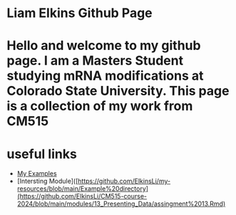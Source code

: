 # Liam Elkins Github Page
# Hello and welcome to my github page. I am a Masters Student studying mRNA modifications at Colorado State University. This page is a collection of my work from CM515
# useful links 

- [My Examples](https://github.com/ElkinsLi/my-resources/blob/main/Example%20directory)
- [Intersting Module]([https://github.com/ElkinsLi/my-resources/blob/main/Example%20directory](https://github.com/ElkinsLi/CM515-course-2024/blob/main/modules/13_Presenting_Data/assingment%2013.Rmd)
